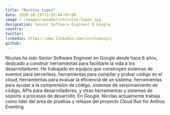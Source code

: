 ```yaml
---
title: "Nicolas Lopez"
date: 2020-10-15T12:55:44-05:00
image : /images/speakers/nicolas-lopez.jpg
designation: Senior Software Engineer @ Google
country: 
twitter: 
linkedin: https://www.linkedin.com/in/nlopezgi/
github: 
---
```


Nicolas ha sido Senior Software Engineer en Google desde hace 6 años, dedicado a construir herramientas para facilitarle la vida a los desarrolladores. He trabajado en equipos que construyen sistemas de eventos para serverless, herramientas para compilar y probar código en el cloud, herramientas para evaluar la eficiencia de un sistema, herramientas para ayudar a la comprensión de código, sistemas de versionamiento de código, APIs para desarrolladores, y otras herramientas y sistemas de soporte a procesos de desarrollo. En Google, Nicolas actualmente trabaja como lider del area de pruebas y release del proyecto Cloud Run for Anthos Eventing.	


